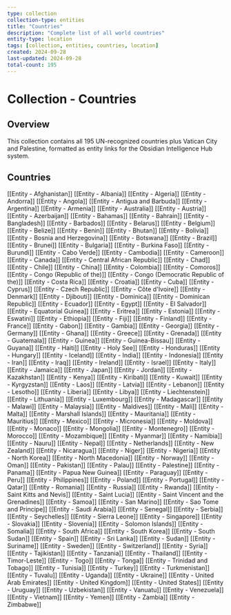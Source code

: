 ```yaml
---
type: collection
collection-type: entities
title: "Countries"
description: "Complete list of all world countries"
entity-type: location
tags: [collection, entities, countries, location]
created: 2024-09-28
last-updated: 2024-09-28
total-count: 195
---
```


# Collection - Countries

## Overview
This collection contains all 195 UN-recognized countries plus Vatican City and Palestine, formatted as entity links for the Obsidian Intelligence Hub system.

## Countries

[[Entity - Afghanistan]]
[[Entity - Albania]]
[[Entity - Algeria]]
[[Entity - Andorra]]
[[Entity - Angola]]
[[Entity - Antigua and Barbuda]]
[[Entity - Argentina]]
[[Entity - Armenia]]
[[Entity - Australia]]
[[Entity - Austria]]
[[Entity - Azerbaijan]]
[[Entity - Bahamas]]
[[Entity - Bahrain]]
[[Entity - Bangladesh]]
[[Entity - Barbados]]
[[Entity - Belarus]]
[[Entity - Belgium]]
[[Entity - Belize]]
[[Entity - Benin]]
[[Entity - Bhutan]]
[[Entity - Bolivia]]
[[Entity - Bosnia and Herzegovina]]
[[Entity - Botswana]]
[[Entity - Brazil]]
[[Entity - Brunei]]
[[Entity - Bulgaria]]
[[Entity - Burkina Faso]]
[[Entity - Burundi]]
[[Entity - Cabo Verde]]
[[Entity - Cambodia]]
[[Entity - Cameroon]]
[[Entity - Canada]]
[[Entity - Central African Republic]]
[[Entity - Chad]]
[[Entity - Chile]]
[[Entity - China]]
[[Entity - Colombia]]
[[Entity - Comoros]]
[[Entity - Congo (Republic of the)]]
[[Entity - Congo (Democratic Republic of the)]]
[[Entity - Costa Rica]]
[[Entity - Croatia]]
[[Entity - Cuba]]
[[Entity - Cyprus]]
[[Entity - Czech Republic]]
[[Entity - Côte d'Ivoire]]
[[Entity - Denmark]]
[[Entity - Djibouti]]
[[Entity - Dominica]]
[[Entity - Dominican Republic]]
[[Entity - Ecuador]]
[[Entity - Egypt]]
[[Entity - El Salvador]]
[[Entity - Equatorial Guinea]]
[[Entity - Eritrea]]
[[Entity - Estonia]]
[[Entity - Eswatini]]
[[Entity - Ethiopia]]
[[Entity - Fiji]]
[[Entity - Finland]]
[[Entity - France]]
[[Entity - Gabon]]
[[Entity - Gambia]]
[[Entity - Georgia]]
[[Entity - Germany]]
[[Entity - Ghana]]
[[Entity - Greece]]
[[Entity - Grenada]]
[[Entity - Guatemala]]
[[Entity - Guinea]]
[[Entity - Guinea-Bissau]]
[[Entity - Guyana]]
[[Entity - Haiti]]
[[Entity - Holy See]]
[[Entity - Honduras]]
[[Entity - Hungary]]
[[Entity - Iceland]]
[[Entity - India]]
[[Entity - Indonesia]]
[[Entity - Iran]]
[[Entity - Iraq]]
[[Entity - Ireland]]
[[Entity - Israel]]
[[Entity - Italy]]
[[Entity - Jamaica]]
[[Entity - Japan]]
[[Entity - Jordan]]
[[Entity - Kazakhstan]]
[[Entity - Kenya]]
[[Entity - Kiribati]]
[[Entity - Kuwait]]
[[Entity - Kyrgyzstan]]
[[Entity - Laos]]
[[Entity - Latvia]]
[[Entity - Lebanon]]
[[Entity - Lesotho]]
[[Entity - Liberia]]
[[Entity - Libya]]
[[Entity - Liechtenstein]]
[[Entity - Lithuania]]
[[Entity - Luxembourg]]
[[Entity - Madagascar]]
[[Entity - Malawi]]
[[Entity - Malaysia]]
[[Entity - Maldives]]
[[Entity - Mali]]
[[Entity - Malta]]
[[Entity - Marshall Islands]]
[[Entity - Mauritania]]
[[Entity - Mauritius]]
[[Entity - Mexico]]
[[Entity - Micronesia]]
[[Entity - Moldova]]
[[Entity - Monaco]]
[[Entity - Mongolia]]
[[Entity - Montenegro]]
[[Entity - Morocco]]
[[Entity - Mozambique]]
[[Entity - Myanmar]]
[[Entity - Namibia]]
[[Entity - Nauru]]
[[Entity - Nepal]]
[[Entity - Netherlands]]
[[Entity - New Zealand]]
[[Entity - Nicaragua]]
[[Entity - Niger]]
[[Entity - Nigeria]]
[[Entity - North Korea]]
[[Entity - North Macedonia]]
[[Entity - Norway]]
[[Entity - Oman]]
[[Entity - Pakistan]]
[[Entity - Palau]]
[[Entity - Palestine]]
[[Entity - Panama]]
[[Entity - Papua New Guinea]]
[[Entity - Paraguay]]
[[Entity - Peru]]
[[Entity - Philippines]]
[[Entity - Poland]]
[[Entity - Portugal]]
[[Entity - Qatar]]
[[Entity - Romania]]
[[Entity - Russia]]
[[Entity - Rwanda]]
[[Entity - Saint Kitts and Nevis]]
[[Entity - Saint Lucia]]
[[Entity - Saint Vincent and the Grenadines]]
[[Entity - Samoa]]
[[Entity - San Marino]]
[[Entity - Sao Tome and Principe]]
[[Entity - Saudi Arabia]]
[[Entity - Senegal]]
[[Entity - Serbia]]
[[Entity - Seychelles]]
[[Entity - Sierra Leone]]
[[Entity - Singapore]]
[[Entity - Slovakia]]
[[Entity - Slovenia]]
[[Entity - Solomon Islands]]
[[Entity - Somalia]]
[[Entity - South Africa]]
[[Entity - South Korea]]
[[Entity - South Sudan]]
[[Entity - Spain]]
[[Entity - Sri Lanka]]
[[Entity - Sudan]]
[[Entity - Suriname]]
[[Entity - Sweden]]
[[Entity - Switzerland]]
[[Entity - Syria]]
[[Entity - Tajikistan]]
[[Entity - Tanzania]]
[[Entity - Thailand]]
[[Entity - Timor-Leste]]
[[Entity - Togo]]
[[Entity - Tonga]]
[[Entity - Trinidad and Tobago]]
[[Entity - Tunisia]]
[[Entity - Turkey]]
[[Entity - Turkmenistan]]
[[Entity - Tuvalu]]
[[Entity - Uganda]]
[[Entity - Ukraine]]
[[Entity - United Arab Emirates]]
[[Entity - United Kingdom]]
[[Entity - United States]]
[[Entity - Uruguay]]
[[Entity - Uzbekistan]]
[[Entity - Vanuatu]]
[[Entity - Venezuela]]
[[Entity - Vietnam]]
[[Entity - Yemen]]
[[Entity - Zambia]]
[[Entity - Zimbabwe]]
